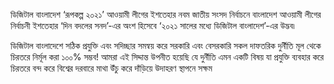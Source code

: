 ডিজিটাল বাংলাদেশ ‘রূপকল্প ২০২১’
আওয়ামী লীগের ইশতেহার
নবম জাতীয় সংসদ নির্বাচনে বাংলাদেশ আওয়ামী লীগের নির্বাচনী ইশতেহার ‘দিন বদলের সনদ’-এর অংশ হিসেবে ‘২০২১ সালের মধ্যে ডিজিটাল বাংলাদেশ’-এর উদ্ভব৷

ডিজিটাল বাংলাদেশে সঠিক প্রযুক্তি এবং সদিচ্ছার সমন্বয় করে সরকারি এবং বেসরকারি সকল দাফতরিক দুর্নীতি মূল থেকে চিরতরে নির্মূল করা ১০০% সম্ভব! আমরা এই সিদ্দান্ত উপনীত হয়েছি যে দুর্নীতি এমন একটি বিষয় যা প্রযুক্তি ব্যবহার করে চিরতরে বন্দ করে বিশ্বের দরবারে মাথা উঁচু করে দাঁড়িয়ে উদাহরণ স্থাপনে সক্ষম  
